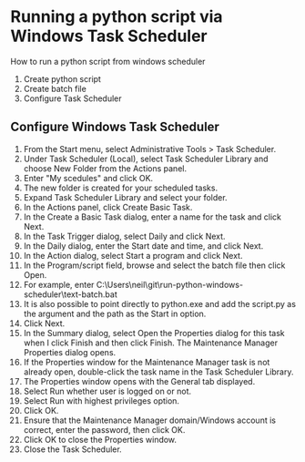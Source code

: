 # Running a python script via Windows Task Scheduler

How to run a python script from windows scheduler

1. Create python script
1. Create batch file
1. Configure Task Scheduler


## Configure Windows Task Scheduler

1. From the Start menu, select Administrative Tools > Task Scheduler.
1. Under Task Scheduler (Local), select Task Scheduler Library and choose New Folder from the Actions panel.
1. Enter "My scedules" and click OK.
1. The new folder is created for your scheduled tasks.
1. Expand Task Scheduler Library and select your folder.
1. In the Actions panel, click Create Basic Task.
1. In the Create a Basic Task dialog, enter a name for the task and click Next.
1. In the Task Trigger dialog, select Daily and click Next.
1. In the Daily dialog, enter the Start date and time, and click Next.
1. In the Action dialog, select Start a program and click Next.
1. In the Program/script field, browse and select the batch file then click Open.
1. For example, enter C:\Users\neil\git\run-python-windows-scheduler\text-batch.bat
1. It is also possible to point directly to python.exe and add the script.py as the argument and the path as the Start in option.
1. Click Next.
1. In the Summary dialog, select Open the Properties dialog for this task when I click Finish and then click Finish. The Maintenance Manager Properties dialog opens.
1. If the Properties window for the Maintenance Manager task is not already open, double-click the task name in the Task Scheduler Library.
1. The Properties window opens with the General tab displayed.
1. Select Run whether user is logged on or not.
1. Select Run with highest privileges option.
1. Click OK.
1. Ensure that the Maintenance Manager domain/Windows account is correct, enter the password, then click OK.
1. Click OK to close the Properties window.
1. Close the Task Scheduler.

